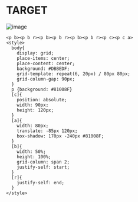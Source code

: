 # TARGET

![image](https://github.com/gaschneider/cssbattle/assets/16023844/ee4b31f9-326c-4f57-927a-a3d6ec363096)

```
<p b><p b r><p b><p b r><p b><p b r><p c><p c a>
<style>
  body{
    display: grid;
    place-items: center;
    place-content: center;
    background: #DBBEDF;
    grid-template: repeat(6, 20px) / 80px 80px;
    grid-column-gap: 90px;
  }
  p {background: #81008F}
  [c]{
    position: absolute;
    width: 90px;
    height: 120px;
  }
  [a]{
    width: 80px;
    translate: -85px 120px;
    box-shadow: 170px -240px #81008F;
  }
  [b]{
    width: 50%;
    height: 100%;
    grid-column: span 2;
    justify-self: start;
  }
  [r]{
    justify-self: end;
  }
</style>
```
